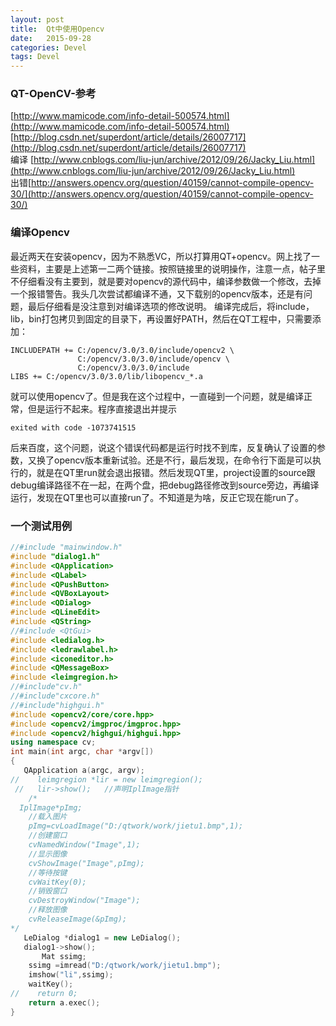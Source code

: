 ```yaml
---
layout: post
title:  Qt中使用Opencv
date:   2015-09-28 
categories: Devel
tags: Devel
---
```

<!--more-->
### QT-OpenCV-参考
[http://www.mamicode.com/info-detail-500574.html](http://www.mamicode.com/info-detail-500574.html)  
[http://blog.csdn.net/superdont/article/details/26007717](http://blog.csdn.net/superdont/article/details/26007717)  
编译 [http://www.cnblogs.com/liu-jun/archive/2012/09/26/Jacky_Liu.html](http://www.cnblogs.com/liu-jun/archive/2012/09/26/Jacky_Liu.html)  
出错[http://answers.opencv.org/question/40159/cannot-compile-opencv-30/](http://answers.opencv.org/question/40159/cannot-compile-opencv-30/)

### 编译Opencv
最近两天在安装opencv，因为不熟悉VC，所以打算用QT+opencv。网上找了一些资料，主要是上述第一二两个链接。按照链接里的说明操作，注意一点，帖子里不仔细看没有主要到，就是要对opencv的源代码中，编译参数做一个修改，去掉一个报错警告。我头几次尝试都编译不通，又下载别的opencv版本，还是有问题，最后仔细看是没注意到对编译选项的修改说明。
编译完成后，将include，lib，bin打包拷贝到固定的目录下，再设置好PATH，然后在QT工程中，只需要添加：

    INCLUDEPATH += C:/opencv/3.0/3.0/include/opencv2 \
                   C:/opencv/3.0/3.0/include/opencv \
                   C:/opencv/3.0/3.0/include
    LIBS += C:/opencv/3.0/3.0/lib/libopencv_*.a 

就可以使用opencv了。但是我在这个过程中，一直碰到一个问题，就是编译正常，但是运行不起来。程序直接退出并提示  
```  
exited with code -1073741515
```  
后来百度，这个问题，说这个错误代码都是运行时找不到库，反复确认了设置的参数，又换了opencv版本重新试验。还是不行，最后发现，在命令行下面是可以执行的，就是在QT里run就会退出报错。然后发现QT里，project设置的source跟debug编译路径不在一起，在两个盘，把debug路径修改到source旁边，再编译运行，发现在QT里也可以直接run了。不知道是为啥，反正它现在能run了。

### 一个测试用例

```cpp
//#include "mainwindow.h"
#include "dialog1.h"
#include <QApplication>
#include <QLabel>
#include <QPushButton>
#include <QVBoxLayout>
#include <QDialog>
#include <QLineEdit>
#include <QString>
//#include <QtGui>
#include <ledialog.h>
#include <ledrawlabel.h>
#include <iconeditor.h>
#include <QMessageBox>
#include <leimgregion.h>
//#include"cv.h"
//#include"cxcore.h"
//#include"highgui.h"
#include <opencv2/core/core.hpp>
#include <opencv2/imgproc/imgproc.hpp>
#include <opencv2/highgui/highgui.hpp>
using namespace cv;
int main(int argc, char *argv[])
{
   QApplication a(argc, argv);
//    leimgregion *lir = new leimgregion();
 //   lir->show();   //声明IplImage指针
    /*
  IplImage*pImg;
    //载入图片
    pImg=cvLoadImage("D:/qtwork/work/jietu1.bmp",1);
    //创建窗口
    cvNamedWindow("Image",1);
    //显示图像
    cvShowImage("Image",pImg);
    //等待按键
    cvWaitKey(0);
    //销毁窗口
    cvDestroyWindow("Image");
    //释放图像
    cvReleaseImage(&pImg);
*/
   LeDialog *dialog1 = new LeDialog();
   dialog1->show();
       Mat ssimg;
    ssimg =imread("D:/qtwork/work/jietu1.bmp");
    imshow("li",ssimg);
    waitKey();
//    return 0;
    return a.exec();
}
```
